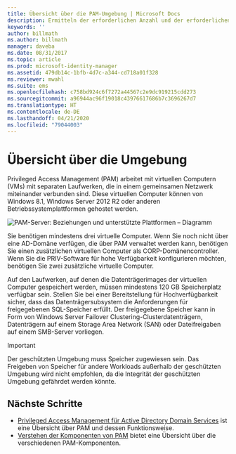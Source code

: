 ```yaml
---
title: Übersicht über die PAM-Umgebung | Microsoft Docs
description: Ermitteln der erforderlichen Anzahl und der erforderlichen Konfiguration virtueller Computer für eine erfolgreiche Bereitstellung von Privileged Access Management
keywords: ''
author: billmath
ms.author: billmath
manager: daveba
ms.date: 08/31/2017
ms.topic: article
ms.prod: microsoft-identity-manager
ms.assetid: 479db14c-1bfb-4d7c-a344-cd718a01f328
ms.reviewer: mwahl
ms.suite: ems
ms.openlocfilehash: c758bd924c6f7272a44567c2e9dc919215cdd273
ms.sourcegitcommit: a96944ac96f19018c43976617686b7c3696267d7
ms.translationtype: HT
ms.contentlocale: de-DE
ms.lasthandoff: 04/21/2020
ms.locfileid: "79044003"
---
```

# <a name="environment-overview"></a>Übersicht über die Umgebung

Privileged Access Management (PAM) arbeitet mit virtuellen Computern (VMs) mit separaten Laufwerken, die in einem gemeinsamen Netzwerk miteinander verbunden sind. Diese virtuellen Computer können von Windows 8.1, Windows Server 2012 R2 oder anderen Betriebssystemplattformen gehostet werden.

![PAM-Server: Beziehungen und unterstützte Plattformen – Diagramm](media/pam-test-lab-architecture.png)

Sie benötigen mindestens drei virtuelle Computer.  Wenn Sie noch nicht über eine AD-Domäne verfügen, die über PAM verwaltet werden kann, benötigen Sie einen zusätzlichen virtuellen Computer als CORP-Domänencontroller.  Wenn Sie die PRIV-Software für hohe Verfügbarkeit konfigurieren möchten, benötigen Sie zwei zusätzliche virtuelle Computer.

Auf den Laufwerken, auf denen die Datenträgerimages der virtuellen Computer gespeichert werden, müssen mindestens 120 GB Speicherplatz verfügbar sein.  Stellen Sie bei einer Bereitstellung für Hochverfügbarkeit sicher, dass das Datenträgersubsystem die Anforderungen für freigegebenen SQL-Speicher erfüllt.  Der freigegebene Speicher kann in Form von Windows Server Failover Clustering-Clusterdatenträgern, Datenträgern auf einem Storage Area Network (SAN) oder Dateifreigaben auf einem SMB-Server vorliegen.

> [!IMPORTANT]
> Der geschützten Umgebung muss Speicher zugewiesen sein. Das Freigeben von Speicher für andere Workloads außerhalb der geschützten Umgebung wird nicht empfohlen, da die Integrität der geschützten Umgebung gefährdet werden könnte.

## <a name="next-steps"></a>Nächste Schritte

- [Privileged Access Management für Active Directory Domain Services](privileged-identity-management-for-active-directory-domain-services.md) ist eine Übersicht über PAM und dessen Funktionsweise.
- [Verstehen der Komponenten von PAM](principles-of-operation.md) bietet eine Übersicht über die verschiedenen PAM-Komponenten.

